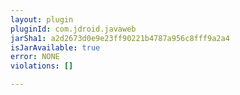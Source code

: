 ```yaml
---
layout: plugin
pluginId: com.jdroid.javaweb
jarSha1: a2d2673d0e9e23ff90221b4787a956c8fff9a2a4
isJarAvailable: true
error: NONE
violations: []

---
```

